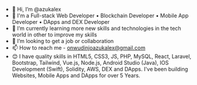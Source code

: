 - 👋 Hi, I’m @azukalex
- 👀 I'm a Full-stack Web Developer • Blockchain Developer • Mobile App Developer • DApps and DEX Developer
- 🌱 I’m currently learning more new skills and technologies in the tech world in other to improve my skills
- 💞️ I’m looking to get a job or collaboration
- 📫 How to reach me - onwudinjoazukalex@gmail.com
- 😊 I have quality skills in HTML5, CSS3, JS, PHP, MySQL, React, Laravel, Bootstrap, Tailwind, Vue.js, Node.js, Android Studio (Java), IOS Development (Swift), Solidity, AWS, DEX and DApps. I've been building Websites, Mobile Apps and DApps for over 5 Years.

